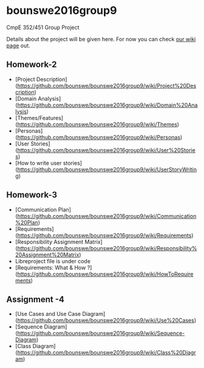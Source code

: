 # bounswe2016group9
CmpE 352/451 Group Project

Details about the project will be given here. For now you can check [our wiki page](https://github.com/bounswe/bounswe2016group9/wiki) out.

## Homework-2

+    [Project Description] (https://github.com/bounswe/bounswe2016group9/wiki/Project%20Description)
+    [Domain Analysis] (https://github.com/bounswe/bounswe2016group9/wiki/Domain%20Analysis)
+    [Themes/Features] (https://github.com/bounswe/bounswe2016group9/wiki/Themes)
+    [Personas] (https://github.com/bounswe/bounswe2016group9/wiki/Personas)
+    [User Stories] (https://github.com/bounswe/bounswe2016group9/wiki/User%20Stories)
+    [How to write user stories] (https://github.com/bounswe/bounswe2016group9/wiki/UserStoryWriting)


## Homework-3 
+    [Communication Plan] (https://github.com/bounswe/bounswe2016group9/wiki/Communication%20Plan)
+    [Requirements] (https://github.com/bounswe/bounswe2016group9/wiki/Requirements)
+    [Responsibility Assignment Matrix] (https://github.com/bounswe/bounswe2016group9/wiki/Responsibility%20Assignment%20Matrix)
+    Libreproject file is under code 
+    [Requirements: What & How ?] (https://github.com/bounswe/bounswe2016group9/wiki/HowToRequirements)

## Assignment -4
+    [Use Cases and Use Case Diagram] (https://github.com/bounswe/bounswe2016group9/wiki/Use%20Cases)
+    [Sequence Diagram] (https://github.com/bounswe/bounswe2016group9/wiki/Sequence-Diagram)
+    [Class Diagram] (https://github.com/bounswe/bounswe2016group9/wiki/Class%20Diagram)
